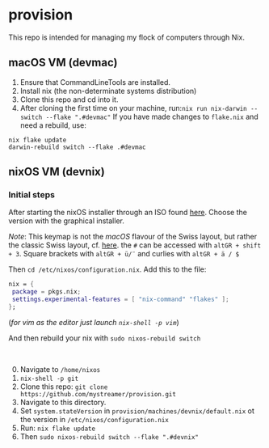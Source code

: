 # provision

This repo is intended for managing my flock of computers through Nix.

## macOS VM (devmac)

1. Ensure that CommandLineTools are installed.
2. Install nix (the non-determinate systems distribution)
3. Clone this repo and cd into it.
4. After cloning the first time on your machine, run:`nix run nix-darwin -- switch --flake ".#devmac"`
If you have made changes to `flake.nix` and need a rebuild, use:
```
nix flake update
darwin-rebuild switch --flake .#devmac
```

## nixOS VM (devnix)

### Initial steps

After starting the nixOS installer through an ISO found [here](https://nixos.org/download/#). Choose the version with the graphical installer.

<!-- Change keyboard mapping if necessary:

```
sudo loadkeys de_CH-latin1
``` -->

*Note*: This keymap is not the *macOS* flavour of the Swiss layout, but rather the classic Swiss layout, cf. [here](https://en.m.wikipedia.org/wiki/File:KB_Swiss.svg). the `#` can be accessed with `altGR + shift + 3`. Square brackets with `altGR + ü/¨` and curlies with `altGR + ä / $`

Then `cd /etc/nixos/configuration.nix`. Add this to the file:

```nix
nix = {
 package = pkgs.nix;
 settings.experimental-features = [ "nix-command" "flakes" ];
};
```

(*for vim as the editor just launch `nix-shell -p vim`*)

And then rebuild your nix with `sudo nixos-rebuild switch
`

<br>

0. Navigate to `/home/nixos`
1. `nix-shell -p git`
2. Clone this repo: `git clone https://github.com/mystreamer/provision.git`
3. Navigate to this directory.
4. Set `system.stateVersion` in `provision/machines/devnix/default.nix` ot the version in `/etc/nixos/configuration.nix`
5. Run: `nix flake update`
6. Then `sudo nixos-rebuild switch --flake ".#devnix"`